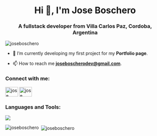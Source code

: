 <h1 align="center">Hi 👋, I'm Jose Boschero</h1>
<h3 align="center">A fullstack developer from Villa Carlos Paz, Cordoba, Argentina</h3>

<p align="left"> <img src="https://komarev.com/ghpvc/?username=joseboschero&label=Profile%20views&color=0e75b6&style=flat" alt="joseboschero" /> </p>

- 🌱 I’m currently developing my first project for my **Portfolio page**.

- 📫 How to reach me **joseboscherodev@gmail.com**.

<h3 align="left">Connect with me:</h3>
<p align="left">
<a href="https://linkedin.com/in/jose boschero" target="blank"><img align="center" src="https://raw.githubusercontent.com/rahuldkjain/github-profile-readme-generator/master/src/images/icons/Social/linked-in-alt.svg" alt="jose boschero" height="30" width="40" /></a>
  <a href="https://joseboschero.vercel.app" target="blank"><img align="center" src="https://skillicons.dev/icons?i=dev" alt="jose boschero" height="30" width="40" /></a>
</p>

<h3 align="left">Languages and Tools:</h3>
<img src="https://skillicons.dev/icons?i=git,javascript,nodejs,express,postgres,nextjs,react,redux,html,css,typescript,dotnet,java,tailwind"/>

<p><img align="left" src="https://github-readme-stats.vercel.app/api/top-langs?username=joseboschero&show_icons=true&locale=en&layout=compact" alt="joseboschero" /></p>

<p>&nbsp;<img align="center" src="https://github-readme-stats.vercel.app/api?username=joseboschero&show_icons=true&locale=en" alt="joseboschero" /></p>
